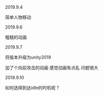 2019.9.4

简单人物移动

2019.9.6

粗糙的动画

2019.9.7

将版本升级为unity2019

加了个向前攻击的动画  感觉动画有点乱  问题很大



2019.9.10

如何选择到达idle的时机呢？